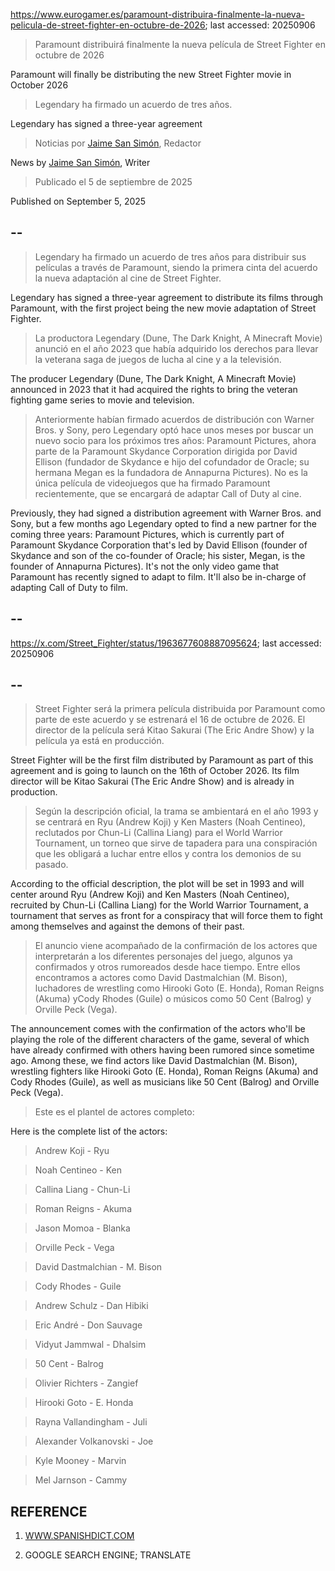 https://www.eurogamer.es/paramount-distribuira-finalmente-la-nueva-pelicula-de-street-fighter-en-octubre-de-2026; last accessed: 20250906

> Paramount distribuirá finalmente la nueva película de Street Fighter en octubre de 2026

Paramount will finally be distributing the new Street Fighter movie in October 2026

> Legendary ha firmado un acuerdo de tres años.

Legendary has signed a three-year agreement 

> Noticias por [Jaime San Simón](https://www.eurogamer.es/authors/jaime-san-simon), Redactor

News by [Jaime San Simón](https://www.eurogamer.es/authors/jaime-san-simon), Writer

> Publicado el 5 de septiembre de 2025

Published on September 5, 2025

## --

> Legendary ha firmado un acuerdo de tres años para distribuir sus películas a través de Paramount, siendo la primera cinta del acuerdo la nueva adaptación al cine de Street Fighter.

Legendary has signed a three-year agreement to distribute its films through Paramount, with the first project being the new movie adaptation of Street Fighter.

> La productora Legendary (Dune, The Dark Knight, A Minecraft Movie) anunció en el año 2023 que había adquirido los derechos para llevar la veterana saga de juegos de lucha al cine y a la televisión.

The producer Legendary (Dune, The Dark Knight, A Minecraft Movie) announced in 2023 that it had acquired the rights to bring the veteran fighting game series to movie and television.

> Anteriormente habían firmado acuerdos de distribución con Warner Bros. y Sony, pero Legendary optó hace unos meses por buscar un nuevo socio para los próximos tres años: Paramount Pictures, ahora parte de la Paramount Skydance Corporation dirigida por David Ellison (fundador de Skydance e hijo del cofundador de Oracle; su hermana Megan es la fundadora de Annapurna Pictures). No es la única película de videojuegos que ha firmado Paramount recientemente, que se encargará de adaptar Call of Duty al cine. 

Previously, they had signed a distribution agreement with Warner Bros. and Sony, but a few months ago Legendary opted to find a new partner for the coming three years: Paramount Pictures, which is currently part of Paramount Skydance Corporation that's led by David Ellison (founder of Skydance and son of the co-founder of Oracle; his sister, Megan, is the founder of Annapurna Pictures). It's not the only video game that Paramount has recently signed to adapt to film. It'll also be in-charge of adapting Call of Duty to film.

## --

https://x.com/Street_Fighter/status/1963677608887095624; last accessed: 20250906

## --

> Street Fighter será la primera película distribuida por Paramount como parte de este acuerdo y se estrenará el 16 de octubre de 2026. El director de la película será Kitao Sakurai (The Eric Andre Show) y la película ya está en producción.

Street Fighter will be the first film distributed by Paramount as part of this agreement and is going to launch on the 16th of October 2026. Its film director will be Kitao Sakurai (The Eric Andre Show) and is already in production.

> Según la descripción oficial, la trama se ambientará en el año 1993 y se centrará en Ryu (Andrew Koji) y Ken Masters (Noah Centineo), reclutados por Chun-Li (Callina Liang) para el World Warrior Tournament, un torneo que sirve de tapadera para una conspiración que les obligará a luchar entre ellos y contra los demonios de su pasado.

According to the official description, the plot will be set in 1993 and will center around Ryu (Andrew Koji) and Ken Masters (Noah Centineo), recruited by Chun-Li (Callina Liang) for the World Warrior Tournament, a tournament that serves as front for a conspiracy that will force them to fight among themselves and against the demons of their past.

> El anuncio viene acompañado de la confirmación de los actores que interpretarán a los diferentes personajes del juego, algunos ya confirmados y otros rumoreados desde hace tiempo. Entre ellos encontramos a actores como David Dastmalchian (M. Bison), luchadores de wrestling como Hirooki Goto (E. Honda), Roman Reigns (Akuma) yCody Rhodes (Guile) o músicos como 50 Cent (Balrog) y Orville Peck (Vega).

The announcement comes with the confirmation of the actors who'll be playing the role of the different characters of the game, several of which have already confirmed with others having been rumored since sometime ago. Among these, we find actors like David Dastmalchian (M. Bison), wrestling fighters like Hirooki Goto (E. Honda), Roman Reigns (Akuma) and Cody Rhodes (Guile), as well as musicians like 50 Cent (Balrog) and Orville Peck (Vega).

> Este es el plantel de actores completo:

Here is the complete list of the actors:

>    Andrew Koji - Ryu

>    Noah Centineo - Ken

>    Callina Liang - Chun-Li

>    Roman Reigns - Akuma

>    Jason Momoa - Blanka

>    Orville Peck - Vega

>    David Dastmalchian - M. Bison

>    Cody Rhodes - Guile

>    Andrew Schulz - Dan Hibiki

>    Eric André - Don Sauvage

>    Vidyut Jammwal - Dhalsim

>    50 Cent - Balrog

>    Olivier Richters - Zangief

>    Hirooki Goto - E. Honda

>    Rayna Vallandingham - Juli

>    Alexander Volkanovski - Joe

>    Kyle Mooney - Marvin

>    Mel Jarnson - Cammy

## REFERENCE

1) [WWW.SPANISHDICT.COM](https://www.spanishdict.com)

2) GOOGLE SEARCH ENGINE; TRANSLATE